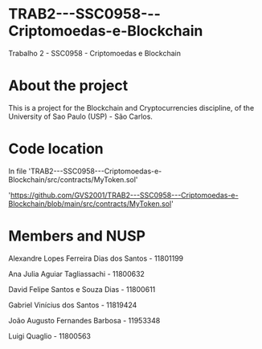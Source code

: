 # TRAB2---SSC0958---Criptomoedas-e-Blockchain
Trabalho 2 - SSC0958 - Criptomoedas e Blockchain

# About the project
This is a project for the Blockchain and Cryptocurrencies discipline, of the University of Sao Paulo (USP) - São Carlos.

# Code location
In file 'TRAB2---SSC0958---Criptomoedas-e-Blockchain/src/contracts/MyToken.sol'

'https://github.com/GVS2001/TRAB2---SSC0958---Criptomoedas-e-Blockchain/blob/main/src/contracts/MyToken.sol'

# Members and NUSP
Alexandre Lopes Ferreira Dias dos Santos - 11801199

Ana Julia Aguiar Tagliassachi - 11800632

David Felipe Santos e Souza Dias - 11800611

Gabriel Vinícius dos Santos - 11819424

João Augusto Fernandes Barbosa - 11953348

Luigi Quaglio - 11800563
